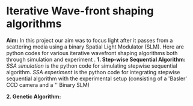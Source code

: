 # Iterative Wave-front shaping algorithms
**Aim:**
In this project our aim was to focus light after it passes from a scattering media using a binary Spatial Light Modulator (SLM). Here are python codes for various iterative wavefront shaping algorithms both through simulation and experiment .
**1.  Step-wise Sequential Algorithm:**
_SSA simulation_ is the python code for simulating stepwise sequential algorithm.
_SSA experiment_ is the python code for integrating stepwise sequential algorithm with the experimental setup (consisting of a 'Basler' CCD camera and a '' Binary SLM)

**2. Genetic Algorithm:**
